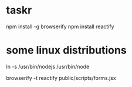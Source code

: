# taskr

npm install -g browserify
npm install reactify

# some linux distributions
ln -s /usr/bin/nodejs /usr/bin/node

browserify -t reactify public/scripts/forms.jsx 